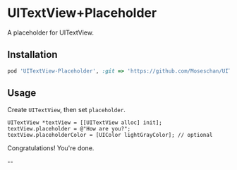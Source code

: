 UITextView+Placeholder
======================


A placeholder for UITextView.


Installation
------------


```ruby
pod 'UITextView-Placeholder', :git => 'https://github.com/Moseschan/UITextView-Placeholder.git'
```


Usage
-----

Create `UITextView`, then set `placeholder`.

```objc
UITextView *textView = [[UITextView alloc] init];
textView.placeholder = @"How are you?";
textView.placeholderColor = [UIColor lightGrayColor]; // optional
```

Congratulations! You're done.

--
